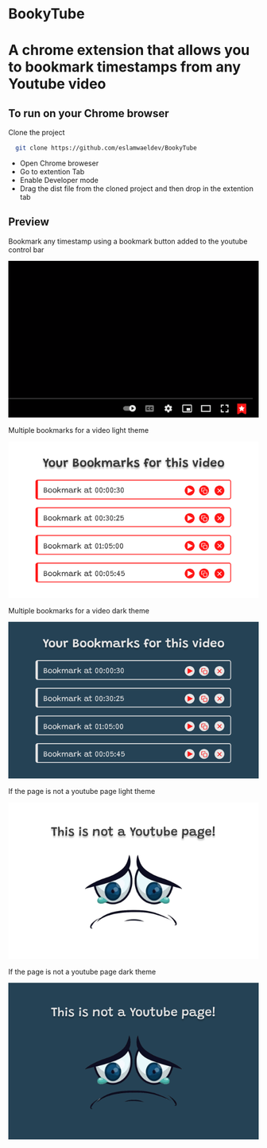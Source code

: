 # BookyTube


# A chrome extension that allows you to bookmark timestamps from any Youtube video

## To run on your Chrome browser


Clone the project

```bash
  git clone https://github.com/eslamwaeldev/BookyTube
```
- Open Chrome broweser
- Go to extention Tab
- Enable Developer mode
- Drag the dist file from the cloned project and then drop in the extention tab 

## Preview

Bookmark any timestamp using a bookmark button added to the youtube control bar

![bookmark Button](documentation/Button%20colored.png)

Multiple bookmarks for a video light theme

![Video Bookmarks Light](documentation/Light%20Bookmarks.png)

Multiple bookmarks for a video dark theme

![Video Bookmarks Dark](documentation/Dark%20Bookmarks.png)

If the page is not a youtube page light theme

![Not a Youtube page Light](documentation/LIght%20not%20a%20Youtube%20page.png)

If the page is not a youtube page dark theme

![Not a Youtube page Light Dark](documentation/Dark%20not%20A%20youtube%20page%20screen.png)
